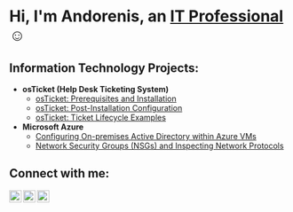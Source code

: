 <h1>Hi, I'm Andorenis, an <a href="https://linkedin.com/in/Andorenis">IT Professional</a>☺</h1>

<h2> Information Technology Projects:</h2>

- <b>osTicket (Help Desk Ticketing System)</b>
  - [osTicket: Prerequisites and Installation](https://github.com/AndorenisCarbajal/osticket-prereqs)
  - [osTicket: Post-Installation Configuration](https://github.com/AndorenisCarbajal/post-install-config)
  - [osTicket: Ticket Lifecycle Examples](https://github.com/AndorenisCarbajal/ticket-lifecycle)
- <b>Microsoft Azure</b>
  - [Configuring On-premises Active Directory within Azure VMs](https://github.com/AndorenisCarbajal/configure-ad)
  - [Network Security Groups (NSGs) and Inspecting Network Protocols](https://github.com/AndorenisCarbajal/azure-network-protocols)

<h2> Connect with me:</h2>

[<img align="left" alt="Ando | Twitter" width="22px" src="https://cdn.jsdelivr.net/npm/simple-icons@v3/icons/twitter.svg" />][twitter]
[<img align="left" alt="Andorenis | LinkedIn" width="22px" src="https://cdn.jsdelivr.net/npm/simple-icons@v3/icons/linkedin.svg" />][linkedin]
[<img align="left" alt="Andocarbajal | Instagram" width="22px" src="https://cdn.jsdelivr.net/npm/simple-icons@v3/icons/instagram.svg" />][instagram]

[twitter]: https://twitter.com/Ando
[instagram]: https://www.instagram.com/Andocarbajal
[linkedin]: https://linkedin.com/in/Andorenis
